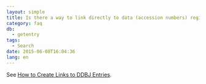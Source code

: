 ```yaml
---
layout: simple
title: Is there a way to link directly to data (accession numbers) registered in the DDBJ?
category: faq
db:
  - getentry
tags: 
  - Search
date: 2015-06-08T16:04:36
lang: en
---
```


See [How to Create Links to DDBJ Entries](/services/getentry-e.html#ge_createlinks).
